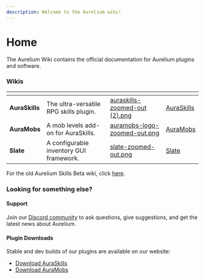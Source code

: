 ```yaml
---
description: Welcome to the Aurelium wiki!
---
```


# Home

The Aurelium Wiki contains the official documentation for Aurelium plugins and software.

### Wikis

<table data-view="cards"><thead><tr><th></th><th></th><th data-hidden data-card-cover data-type="files"></th><th data-hidden data-card-target data-type="content-ref"></th></tr></thead><tbody><tr><td><strong>AuraSkills</strong></td><td>The ultra-versatile RPG skills plugin.</td><td><a href=".gitbook/assets/auraskills-zoomed-out (2).png">auraskills-zoomed-out (2).png</a></td><td><a href="https://app.gitbook.com/o/-Mf1Cqap-T455k8cLLbf/s/bg3Pz6yyAsvWyzstdFCd/">AuraSkills</a></td></tr><tr><td><strong>AuraMobs</strong></td><td>A mob levels add-on for AuraSkills.</td><td><a href=".gitbook/assets/auramobs-logo-zoomed-out.png">auramobs-logo-zoomed-out.png</a></td><td><a href="https://app.gitbook.com/o/-Mf1Cqap-T455k8cLLbf/s/dHKSCRfYWHejkCzRWp8x/">AuraMobs</a></td></tr><tr><td><strong>Slate</strong></td><td>A configurable inventory GUI framework.</td><td><a href=".gitbook/assets/slate-zoomed-out.png">slate-zoomed-out.png</a></td><td><a href="https://app.gitbook.com/o/-Mf1Cqap-T455k8cLLbf/s/20NRRZnH0xxoDaR57bRl/">Slate</a></td></tr></tbody></table>

For the old Aurelium Skills Beta wiki, click [here](https://wiki-archive.aurelium.dev/).

### Looking for something else?

#### Support

Join our [Discord community](https://discord.gg/Bh2EZfB) to ask questions, give suggestions, and get the latest news about Aurelium.

#### Plugin Downloads

Stable and dev builds of our plugins are available on our website:

* [Download AuraSkills](https://aurelium.dev/auraskills/download)
* [Download AuraMobs](https://aurelium.dev/auramobs/download)
